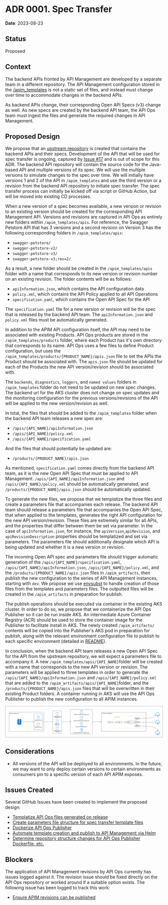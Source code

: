 # ADR 0001. Spec Transfer

**Date**: 2023-08-23

## Status

Proposed

## Context

The backend APIs fronted by API Management are developed by a separate team in a different repository. The API Management configuration stored in the [/apim_templates](../../apim_templates/) is not a static set of files, and instead must change over time to accommodate changes in the backend APIs.

As backend APIs change, their corresponding Open API Specs (v3) change as well. As new specs are created by the backend API team, the API Ops team must ingest the files and generate the required changes in API Management.

## Proposed Design

We propose that an [upstream repository](https://github.com/aaheiev/apim-demo-app) is created that contains the backend APIs and their specs. Development of the API that will be used for spec transfer is ongoing, captured by [Issue #17](https://github.com/lucashuet93/apiops-vnet-github/issues/17) and is out of scope for this ADR. The backend API repository will contain the source code for the Java-based API and multiple versions of its spec. We will use the multiple versions to simulate changes to the spec over time. We will initially have versions 1 and 2 of the API in `/apim_templates` and use the third version or a revision from the backend API repository to initiate spec transfer. The spec transfer process can initially be kicked off via script or GitHub Action, but will be moved into existing CD processes.

When a new version of a spec becomes available, a new version or revision to an existing version should be created for the corresponding API Management API. Versions and revisions are captured in API Ops as entirely new folders within `/apim_templates/apis`. For reference, the Swagger Petstore API that has 3 versions and a second revision on Version 3 has the following corresponding folders in `/apim_templates/apis`:

- `swagger-petstore/`
- `swagger-petstore-v2/`
- `swagger-petstore-v3/`
- `swagger-petstore-v3;rev=2/`

As a result, a new folder should be created in the `/apim_templates/apis` folder with a name that corresponds to its new version or revision number on an existing revision. The folder contents will be as follows:

- `apiInformation.json`, which contains the API configuration data
- `policy.xml`, which contains the API Policy applied to all API Operations
- `specification.yaml`, which contains the Open API Spec for the API

The `specification.yaml` file for a new version or revision will be the spec that is released by the backend API team. The `apiInformation.json` and `policy.xml` files must be automatically generated.

In addition to the APIM API configuration itself, the API may need to be associated with existing Products. API Ops products are stored in the `/apim_templates/products` folder, where each Product has it's own directory that corresponds to its name. API Ops uses a few files to define Product configuration, but uses the `/apim_templates/products/{PRODUCT_NAME}/apis.json` file to set the APIs the Product should be associated with. The `apis.json` file should be updated for each of the Products the new API version/revision should be associated with.

The `backends`, `diagnostics`, `loggers`, and `named values` folders in `/apim_templates` folder do not need to be updated on new spec changes. The backend url for the AKS cluster does not change on spec updates and the monitoring configuration for the previous versions/revisions of the API will be applied to the new version/revision as well.

In total, the files that should be added to the `/apim_templates` folder when the backend API team releases a new spec are:

- `/apis/{API_NAME}/apiInformation.json`
- `/apis/{API_NAME}/policy.xml`
- `/apis/{API_NAME}/specification.yaml`

And the files that should potentially be updated are:

- `/products/{PRODUCT_NAME}/apis.json`

As mentioned, `specification.yaml` comes directly from the backend API team, as it is the new Open API Spec that must be applied to API Management. `/apis/{API_NAME}/apiInformation.json` and `/apis/{API_NAME}/policy.xml` should be automatically generated, and `/products/{PRODUCT_NAME}/apis.json` should be automatically updated.

To generate the new files, we propose that we templatize the three files and create a parameters file that accompanies each release. The backend API team should release a parameters file that accompanies the Open API Spec, that when applied to the templates, generates the right API configuration for the new API version/revision. These files are extremely similar for all APIs, and the properties that differ between them be set via parameter. In the case of `apiInformation.json`, for instance, the `apiVersion`,`apiRevision`, and `apiRevisionDescription` properties should be templatized and set via parameters. The parameters file should additionally designate which API is being updated and whether it is a new version or revision.

The incoming Open API spec and parameters file should trigger automatic generation of the `/apis/{API_NAME}/specification.yaml`, `/apis/{API_NAME}/apiInformation.json`, `/apis/{API_NAME}/policy.xml`, and the `/products/{PRODUCT_NAME}/apis.json` files in `/apim_artifacts`, then publish the new configuration to the series of API Management instances, starting with `dev`. We propose we use [envsubst](https://linux.die.net/man/1/envsubst) to handle creation of those files from the templates and parameters files. The outputted files will be created in the `/apim_artifacts` in preparation for publish.

The publish operations should be executed via container in the existing AKS cluster. In order to do so, we propose that we containerize the API Ops Publisher so it can be run inside AKS. An intermediate Azure Container Registry (ACR) should be used to store the container image for the Publisher to facilitate install in AKS. The newly created `/apim_artifacts/` contents will be copied into the Publisher's AKS pod in preparation for publish, along with the relevant environment configuration file to publish to each specific environment (detailed in [README](../../README.md#create-github-environments)).

In conclusion, when the backend API team releases a new Open API Spec for the API from the upstream repository, we will expect a parameters file to accompany it. A new `/apim_templates/apis/{API_NAME}`folder will be created with a name that corresponds to the new API version or revision. The parameters will be applied to three templates in order to generate the `/apis/{API_NAME}/apiInformation.json` and `/apis/{API_NAME}/policy.xml` that are added to the `/apim_artifacts/apis/{API_NAME}`folder, and the `/products/{PRODUCT_NAME}/apis.json` files that will be overwritten in their existing Product folders. A container running in AKS will use the API Ops Publisher to publish the new configuration to all APIM instances.

![Diagram](../adr001.png)

## Considerations

- All versions of the API will be deployed to all environments. In the future, we may want to only deploy certain versions to certain environments as consumers pin to a specific version of each API APIM exposes.

## Issues Created

Several GitHub Issues have been created to implement the proposed design:

- [Templatize API Ops files generated on release](https://github.com/lucashuet93/apiops-vnet-github/issues/29)
- [Create parameters file structure for spec transfer template files](https://github.com/lucashuet93/apiops-vnet-github/issues/45)
- [Dockerize API Ops Publisher](https://github.com/lucashuet93/apiops-vnet-github/issues/38)
- [Automate template creation and publish to API Management via Helm](https://github.com/lucashuet93/apiops-vnet-github/issues/44)
- [Determine repository structure changes for API Ops Publisher Dockerfile, etc.](https://github.com/lucashuet93/apiops-vnet-github/issues/40)

## Blockers

The application of API Management revisions by API Ops currently has issues logged against it. The revision issue should be fixed directly on the API Ops repository or worked around if a suitable option exists. The following issue has been logged to track this work:

- [Ensure APIM revisions can be published](https://github.com/lucashuet93/apiops-vnet-github/issues/46)
